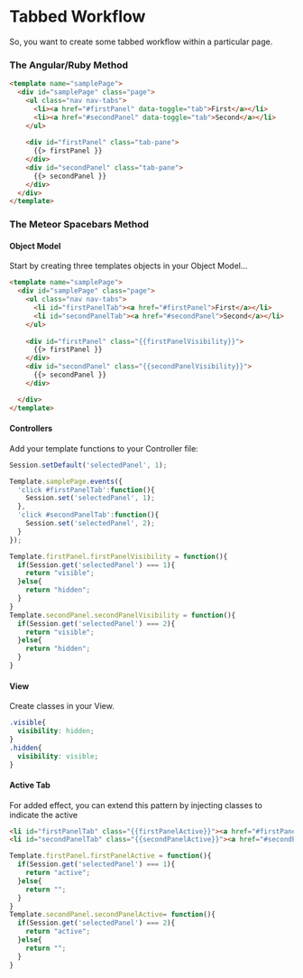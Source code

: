 Tabbed Workflow  
=========================================

So, you want to create some tabbed workflow within a particular page.  

### The Angular/Ruby Method
````html
<template name="samplePage">
  <div id="samplePage" class="page">
    <ul class="nav nav-tabs">
      <li><a href="#firstPanel" data-toggle="tab">First</a></li>
      <li><a href="#secondPanel" data-toggle="tab">Second</a></li>
    </ul>
    
    <div id="firstPanel" class="tab-pane">
      {{> firstPanel }}
    </div>
    <div id="secondPanel" class="tab-pane">
      {{> secondPanel }}
    </div>
  </div>
</template>
````

### The Meteor Spacebars Method


#### Object Model  
Start by creating three templates objects in your Object Model...

````html
<template name="samplePage">
  <div id="samplePage" class="page">
    <ul class="nav nav-tabs">
      <li id="firstPanelTab"><a href="#firstPanel">First</a></li>
      <li id="secondPanelTab"><a href="#secondPanel">Second</a></li>
    </ul>
    
    <div id="firstPanel" class="{{firstPanelVisibility}}">
      {{> firstPanel }}
    </div>
    <div id="secondPanel" class="{{secondPanelVisibility}}">
      {{> secondPanel }}
    </div>

  </div>
</template>

````


#### Controllers  
Add your template functions to your Controller file:

````js
Session.setDefault('selectedPanel', 1);

Template.samplePage.events({
  'click #firstPanelTab':function(){
    Session.set('selectedPanel', 1);
  },
  'click #secondPanelTab':function(){
    Session.set('selectedPanel', 2);
  }
});

Template.firstPanel.firstPanelVisibility = function(){
  if(Session.get('selectedPanel') === 1){
    return "visible";
  }else{
    return "hidden";
  }
}
Template.secondPanel.secondPanelVisibility = function(){
  if(Session.get('selectedPanel') === 2){
    return "visible";
  }else{
    return "hidden";
  }
}
````

#### View   
Create classes in your View.

````css
.visible{
  visibility: hidden;
}
.hidden{
  visibility: visible;
}
````


####  Active Tab
For added effect, you can extend this pattern by injecting classes to indicate the active 
````html
<li id="firstPanelTab" class="{{firstPanelActive}}"><a href="#firstPanel">First</a></li>
<li id="secondPanelTab" class="{{secondPanelActive}}"><a href="#secondPanel">Second</a></li>
````

````js
Template.firstPanel.firstPanelActive = function(){
  if(Session.get('selectedPanel') === 1){
    return "active";
  }else{
    return "";
  }
}
Template.secondPanel.secondPanelActive= function(){
  if(Session.get('selectedPanel') === 2){
    return "active";
  }else{
    return "";
  }
}
````
